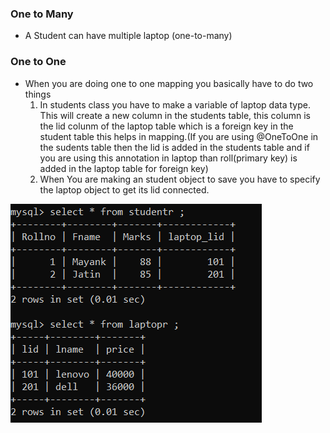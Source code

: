 ### One to Many
* A Student can have multiple laptop (one-to-many)

### One to One
* When you are doing one to one mapping you basically have to do two things 
    1. In students class you have to make a variable of laptop data type. This will create a new column in the students table, this column is the lid colunm of the laptop table which is a foreign key in the student table this helps in mapping.(If you are using @OneToOne in the sudents table then the lid is added in the students table and if you are using this annotation in laptop than roll(primary key) is added in the laptop table for foreign key)
    2. When You are making an student object to save you have to specify the laptop object to get its lid connected.
  
![img.png](img.png)